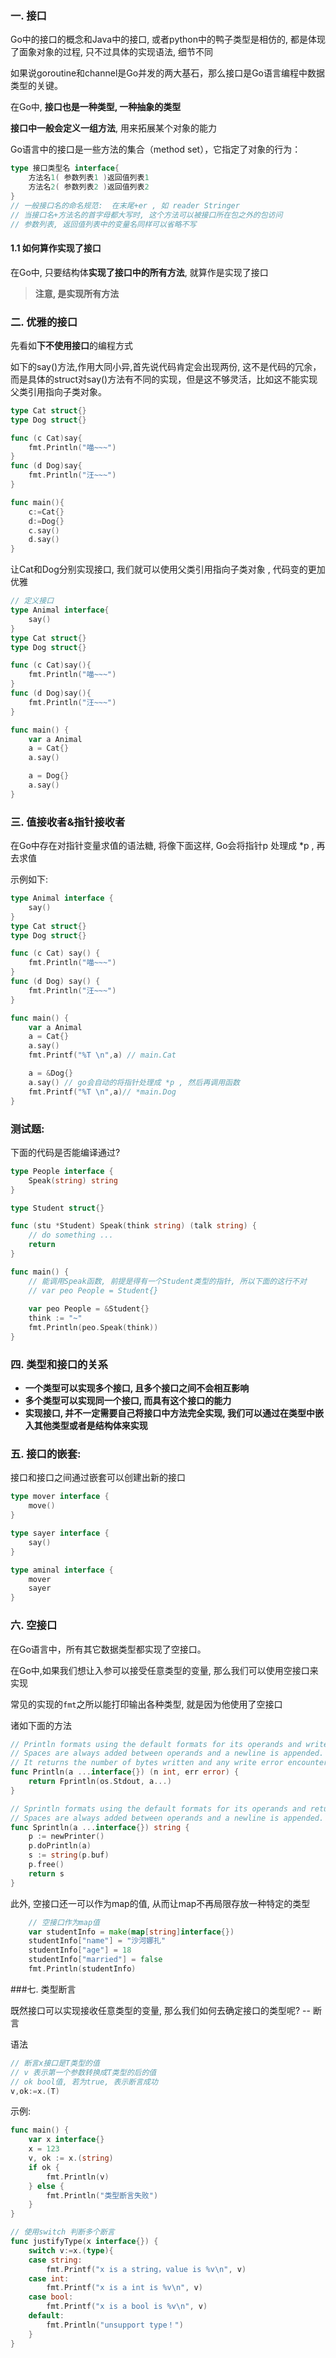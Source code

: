 ### 一. 接口

Go中的接口的概念和Java中的接口, 或者python中的鸭子类型是相仿的, 都是体现了面象对象的过程, 只不过具体的实现语法, 细节不同

如果说goroutine和channel是Go并发的两大基石，那么接口是Go语言编程中数据类型的关键。 

在Go中, **接口也是一种类型, 一种抽象的类型**

**接口中一般会定义一组方法**, 用来拓展某个对象的能力

Go语言中的接口是一些方法的集合（method set），它指定了对象的行为： 

```go
type 接口类型名 interface{
    方法名1( 参数列表1 )返回值列表1
    方法名2( 参数列表2 )返回值列表2    
}
// 一般接口名的命名规范:  在末尾+er , 如 reader Stringer
// 当接口名+方法名的首字母都大写时, 这个方法可以被接口所在包之外的包访问
// 参数列表, 返回值列表中的变量名同样可以省略不写
```

#### 1.1 如何算作实现了接口

在Go中, 只要结构体**实现了接口中的所有方法**, 就算作是实现了接口

> **注意, 是实现所有方法**

### 二. 优雅的接口

先看如**下不使用接口**的编程方式

如下的say()方法,作用大同小异,首先说代码肯定会出现两份, 这不是代码的冗余，而是具体的struct对say()方法有不同的实现，但是这不够灵活，比如这不能实现父类引用指向子类对象。

```go
type Cat struct{}
type Dog struct{}

func (c Cat)say{
    fmt.Println("喵~~~")
}
func (d Dog)say{
    fmt.Println("汪~~~")
}

func main(){
    c:=Cat{}
    d:=Dog{}
    c.say()
    d.say()
}
```

让Cat和Dog分别实现接口, 我们就可以使用父类引用指向子类对象 , 代码变的更加优雅

```go
// 定义接口
type Animal interface{
    say()
}
type Cat struct{}
type Dog struct{}

func (c Cat)say(){
    fmt.Println("喵~~~")
}
func (d Dog)say(){
    fmt.Println("汪~~~")
}

func main() {
	var a Animal
	a = Cat{}
	a.say()

	a = Dog{}
	a.say()
}
```

### 三. 值接收者&指针接收者

在Go中存在对指针变量求值的语法糖,  将像下面这样, Go会将指针p 处理成 *p , 再去求值 

示例如下:

```go
type Animal interface {
	say()
}
type Cat struct{}
type Dog struct{}

func (c Cat) say() {
	fmt.Println("喵~~~")
}
func (d Dog) say() {
	fmt.Println("汪~~~")
}

func main() {
	var a Animal
	a = Cat{}
	a.say()
	fmt.Printf("%T \n",a) // main.Cat

	a = &Dog{}
	a.say() // go会自动的将指针处理成 *p , 然后再调用函数
	fmt.Printf("%T \n",a)// *main.Dog
}
```

### 测试题:

下面的代码是否能编译通过?

```go
type People interface {
	Speak(string) string
}

type Student struct{}

func (stu *Student) Speak(think string) (talk string) {
	// do something ...
    return
}

func main() {
    // 能调用Speak函数, 前提是得有一个Student类型的指针, 所以下面的这行不对
	// var peo People = Student{}
    
    var peo People = &Student{}
	think := "~"
	fmt.Println(peo.Speak(think))
}
```



### 四.  类型和接口的关系

* **一个类型可以实现多个接口, 且多个接口之间不会相互影响**
* **多个类型可以实现同一个接口, 而具有这个接口的能力**
* **实现接口, 并不一定需要自己将接口中方法完全实现, 我们可以通过在类型中嵌入其他类型或者是结构体来实现**





### 五. 接口的嵌套:

接口和接口之间通过嵌套可以创建出新的接口

```go
type mover interface {
	move()
}

type sayer interface {
	say()
}

type aminal interface {
	mover
	sayer
}
```



### 六. 空接口

在Go语言中，所有其它数据类型都实现了空接口。 

在Go中,如果我们想让入参可以接受任意类型的变量, 那么我们可以使用空接口来实现

常见的实现的`fmt`之所以能打印输出各种类型, 就是因为他使用了空接口

诸如下面的方法

```go
// Println formats using the default formats for its operands and writes to standard output.
// Spaces are always added between operands and a newline is appended.
// It returns the number of bytes written and any write error encountered.
func Println(a ...interface{}) (n int, err error) {
	return Fprintln(os.Stdout, a...)
}

// Sprintln formats using the default formats for its operands and returns the resulting string.
// Spaces are always added between operands and a newline is appended.
func Sprintln(a ...interface{}) string {
	p := newPrinter()
	p.doPrintln(a)
	s := string(p.buf)
	p.free()
	return s
}
```



此外, 空接口还一可以作为map的值,  从而让map不再局限存放一种特定的类型

```go
	// 空接口作为map值
	var studentInfo = make(map[string]interface{})
	studentInfo["name"] = "沙河娜扎"
	studentInfo["age"] = 18
	studentInfo["married"] = false
	fmt.Println(studentInfo)	
```

###七. 类型断言

既然接口可以实现接收任意类型的变量, 那么我们如何去确定接口的类型呢? --  断言

语法

```go
// 断言x接口是T类型的值
// v 表示第一个参数转换成T类型的后的值
// ok bool值, 若为true, 表示断言成功
v,ok:=x.(T)
```

示例:

```go
func main() {
	var x interface{}
	x = 123
	v, ok := x.(string)
	if ok {
		fmt.Println(v)
	} else {
		fmt.Println("类型断言失败")
	}
}

// 使用switch 判断多个断言
func justifyType(x interface{}) {
	switch v:=x.(type){
	case string:
		fmt.Printf("x is a string，value is %v\n", v)
	case int:
		fmt.Printf("x is a int is %v\n", v)
	case bool:
		fmt.Printf("x is a bool is %v\n", v)
	default:
		fmt.Println("unsupport type！")
	}
}
```











































